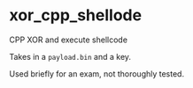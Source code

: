 # xor_cpp_shellode

CPP XOR and execute shellcode

Takes in a `payload.bin` and a key. 

Used briefly for an exam, not thoroughly tested.
